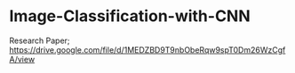 # Image-Classification-with-CNN

Research Paper; https://drive.google.com/file/d/1MEDZBD9T9nbObeRqw9spT0Dm26WzCgfA/view
